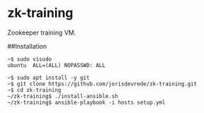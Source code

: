# zk-training

Zookeeper training VM.

##Installation
```
~$ sudo visudo
ubuntu  ALL=(ALL) NOPASSWD: ALL

~$ sudo apt install -y git
~$ git clone https://github.com/jorisdevrede/zk-training.git
~$ cd zk-training
~/zk-training$ ./install-ansible.sh
~/zk-training$ ansible-playbook -i hosts setup.yml
```
